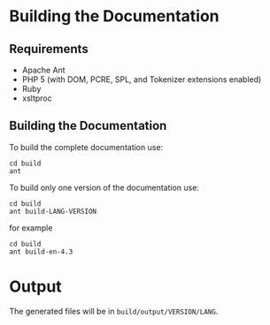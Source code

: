 # Building the Documentation

## Requirements

- Apache Ant
- PHP 5 (with DOM, PCRE, SPL, and Tokenizer extensions enabled)
- Ruby
- xsltproc

## Building the Documentation

To build the complete documentation use:

    cd build
    ant

To build only one version of the documentation use:

    cd build
    ant build-LANG-VERSION

for example

    cd build
    ant build-en-4.3

# Output

The generated files will be in `build/output/VERSION/LANG`.
